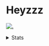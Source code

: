 # Heyzzz  

[![.](https://skillicons.dev/icons?i=js,java)](https://skillicons.dev)  

<details>
<summary>Stats</summary
<!--START_SECTION:waka-->

```text
JavaScript   18 hrs 15 mins  ████████████████████░░░░░   80.29 %
CSS          3 hrs           ███▒░░░░░░░░░░░░░░░░░░░░░   13.24 %
JSON         1 hr 6 mins     █▒░░░░░░░░░░░░░░░░░░░░░░░   04.85 %
C++          8 mins          ░░░░░░░░░░░░░░░░░░░░░░░░░   00.63 %
Markdown     5 mins          ░░░░░░░░░░░░░░░░░░░░░░░░░   00.40 %
HTML         3 mins          ░░░░░░░░░░░░░░░░░░░░░░░░░   00.27 %
```

<!--END_SECTION:waka-->
</details>
